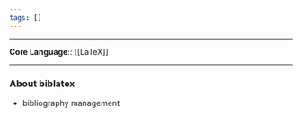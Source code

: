 ```yaml
---
tags: []
---
```

---

**Core Language**:: [[LaTeX]]

---

### About biblatex

- bibliography management